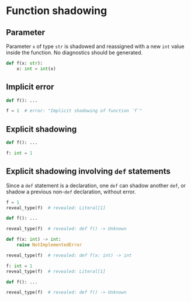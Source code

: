 # Function shadowing

## Parameter

Parameter `x` of type `str` is shadowed and reassigned with a new `int` value inside the function.
No diagnostics should be generated.

```py
def f(x: str):
    x: int = int(x)
```

## Implicit error

```py
def f(): ...

f = 1  # error: "Implicit shadowing of function `f`"
```

## Explicit shadowing

```py
def f(): ...

f: int = 1
```

## Explicit shadowing involving `def` statements

Since a `def` statement is a declaration, one `def` can shadow another `def`, or shadow a previous
non-`def` declaration, without error.

```py
f = 1
reveal_type(f)  # revealed: Literal[1]

def f(): ...

reveal_type(f)  # revealed: def f() -> Unknown

def f(x: int) -> int:
    raise NotImplementedError

reveal_type(f)  # revealed: def f(x: int) -> int

f: int = 1
reveal_type(f)  # revealed: Literal[1]

def f(): ...

reveal_type(f)  # revealed: def f() -> Unknown
```

